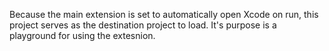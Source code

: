 Because the main extension is set to automatically open Xcode on run, this project serves as the destination project to load. It's purpose is a playground for using the extesnion.